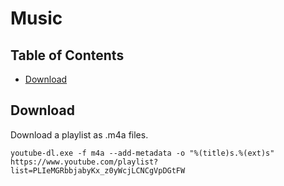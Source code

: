# Music

## Table of Contents

- [Download](#Download)

## Download

Download a playlist as .m4a files.

```shell
youtube-dl.exe -f m4a --add-metadata -o "%(title)s.%(ext)s" https://www.youtube.com/playlist?list=PLIeMGRbbjabyKx_z0yWcjLCNCgVpDGtFW
```
